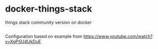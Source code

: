 # docker-things-stack
things stack community version on docker

##
Configuration based on example from https://www.youtube.com/watch?v=XgPSU4UkDuE
